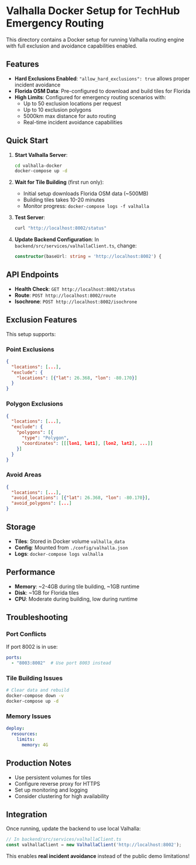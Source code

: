# Valhalla Docker Setup for TechHub Emergency Routing

This directory contains a Docker setup for running Valhalla routing engine with full exclusion and avoidance capabilities enabled.

## Features

- **Hard Exclusions Enabled**: `"allow_hard_exclusions": true` allows proper incident avoidance
- **Florida OSM Data**: Pre-configured to download and build tiles for Florida
- **High Limits**: Configured for emergency routing scenarios with:
  - Up to 50 exclusion locations per request
  - Up to 10 exclusion polygons
  - 5000km max distance for auto routing
  - Real-time incident avoidance capabilities

## Quick Start

1. **Start Valhalla Server**:
   ```bash
   cd valhalla-docker
   docker-compose up -d
   ```

2. **Wait for Tile Building** (first run only):
   - Initial setup downloads Florida OSM data (~500MB)
   - Building tiles takes 10-20 minutes
   - Monitor progress: `docker-compose logs -f valhalla`

3. **Test Server**:
   ```bash
   curl "http://localhost:8002/status"
   ```

4. **Update Backend Configuration**:
   In `backend/src/services/valhallaClient.ts`, change:
   ```typescript
   constructor(baseUrl: string = 'http://localhost:8002') {
   ```

## API Endpoints

- **Health Check**: `GET http://localhost:8002/status`
- **Route**: `POST http://localhost:8002/route`
- **Isochrone**: `POST http://localhost:8002/isochrone`

## Exclusion Features

This setup supports:

### Point Exclusions
```json
{
  "locations": [...],
  "exclude": {
    "locations": [{"lat": 26.368, "lon": -80.170}]
  }
}
```

### Polygon Exclusions
```json
{
  "locations": [...],
  "exclude": {
    "polygons": [{
      "type": "Polygon",
      "coordinates": [[[lon1, lat1], [lon2, lat2], ...]]
    }]
  }
}
```

### Avoid Areas
```json
{
  "locations": [...],
  "avoid_locations": [{"lat": 26.368, "lon": -80.170}],
  "avoid_polygons": [...]
}
```

## Storage

- **Tiles**: Stored in Docker volume `valhalla_data`
- **Config**: Mounted from `./config/valhalla.json`
- **Logs**: `docker-compose logs valhalla`

## Performance

- **Memory**: ~2-4GB during tile building, ~1GB runtime
- **Disk**: ~1GB for Florida tiles
- **CPU**: Moderate during building, low during runtime

## Troubleshooting

### Port Conflicts
If port 8002 is in use:
```yaml
ports:
  - "8003:8002"  # Use port 8003 instead
```

### Tile Building Issues
```bash
# Clear data and rebuild
docker-compose down -v
docker-compose up -d
```

### Memory Issues
```yaml
deploy:
  resources:
    limits:
      memory: 4G
```

## Production Notes

- Use persistent volumes for tiles
- Configure reverse proxy for HTTPS
- Set up monitoring and logging
- Consider clustering for high availability

## Integration

Once running, update the backend to use local Valhalla:

```typescript
// In backend/src/services/valhallaClient.ts
const valhallaClient = new ValhallaClient('http://localhost:8002');
```

This enables **real incident avoidance** instead of the public demo limitations!